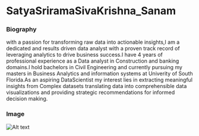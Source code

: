 # SatyaSriramaSivaKrishna_Sanam

### Biography
with a passion for transforming raw data into actionable insights,I am a dedicated and results driven data analyst with a proven track record of leveraging analytics to drive business success.I have 4 years of professional experience as a Data analyst in Construction and banking domains.I hold bachelors in Civil Engineering and currently pursuing my masters in Business Analytics and information systems at Univerity of South Florida.As an aspiring DataScientist my interest lies in extracting meaningful insights from Complex datasets translating data into comprehensible data visualizations and providing strategic recommendations for informed decision making.

### Image
![Alt text](SatySriramaSivaKrishna_Sanam-image.jpg)
